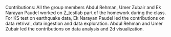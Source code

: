 Contributions:
All the group members Abdul Rehman, Umer Zubair and Ek Narayan Paudel worked on Z_testlab part of the homework during the class. For KS test on earthquake data, Ek Narayan Paudel led the contributions on data retrival, data ingestion and data exploration. Abdul Rehman and Umer Zubair led the contributions on data analysis and 2d visualization.
